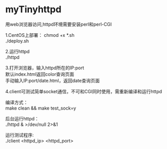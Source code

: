 # myTinyhttpd

用web浏览器访问,httpd环境需要安装perl和perl-CGI  

1.CentOS上部署：
chmod +x *.sh  
./deploy.sh  

2.运行httpd  
./httpd  

3.打开浏览器，输入httpd所在的IP:port  
默认index.html返回color查询页面  
手动输入IP:port/date.html，返回date查询页面  

4.client可测试简单socket通信，不可和CGI同时使用，需重新编译和运行httpd  

编译方式：  
make clean && make test_sock=y  

后台运行httpd：  
./httpd & >/dev/null 2>&1  

运行测试程序:  
./client <httpd_ip> <httpd_port>  